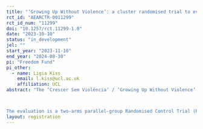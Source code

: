 ```yaml
---
title: "‘Growing Up Without Violence’: a cluster randomised trial to evaluate the impact of a school-based intervention to prevent sexual exploitation of adolescents"
rct_id: "AEARCTR-0011299"
rct_id_num: "11299"
doi: "10.1257/rct.11299-1.0"
date: "2023-10-10"
status: "in_development"
jel: ""
start_year: "2023-11-10"
end_year: "2024-08-30"
pi: "Freedom Fund"
pi_other:
  - name: Ligia Kiss
    email: l.kiss@ucl.ac.uk
    affiliation: UCL
abstract: "The ‘Crescer Sem Violência’ / ‘Growing Up Without Violence’ (CSV) curricula aims to reduce children’s vulnerability to commercial sexual exploitation as well as improve school staff’s ability to identify and respond to case of abuse. The CSV curricula centres on three film series that introduce concepts such as bodily autonomy, sexual abuse and commercial sexual exploitation. The shows—‘What is this exploitation’, ‘What is this abuse’ & ‘What body is this’—were developed in consultation with child rights professionals. The films invite debate around sexual rights and self-protection. The intervention is delivered through adult facilitators, who receive training through in-person workshops and online courses. 

The evaluation is a two-arms parallel-group Randomised Control Trial (RCT) of a school-based complex social intervention to prevent sexual exploitation of children and adolescents. The unit of randomisation for the RCT are public schools in two municipalities within the Recife Metropolitan Region. Out of the eligible schools who sign up for the intervention, 60 schools will be randomised to two parallel arms (30 in the intervention arm, and 30 in the control arm). Stratified randomisation, based on a composite measure including level of poverty and criminality in the schools’ neighbourhood and school performance, will be used to allocate schools to the study arms in a 1:1 ratio. Schools in the intervention arm will receive the CSV intervention during the school year, starting after the baseline survey. Data will be collected from a cross-section of students at baseline and at endline, with roughly 6 months in between when the CSV curriculum will be delivered. We will examine associations between aspects of programme implementation and outcomes, and the causal pathways leading to changes in adolescents’ attitudes and behaviours."
layout: registration
---
```


